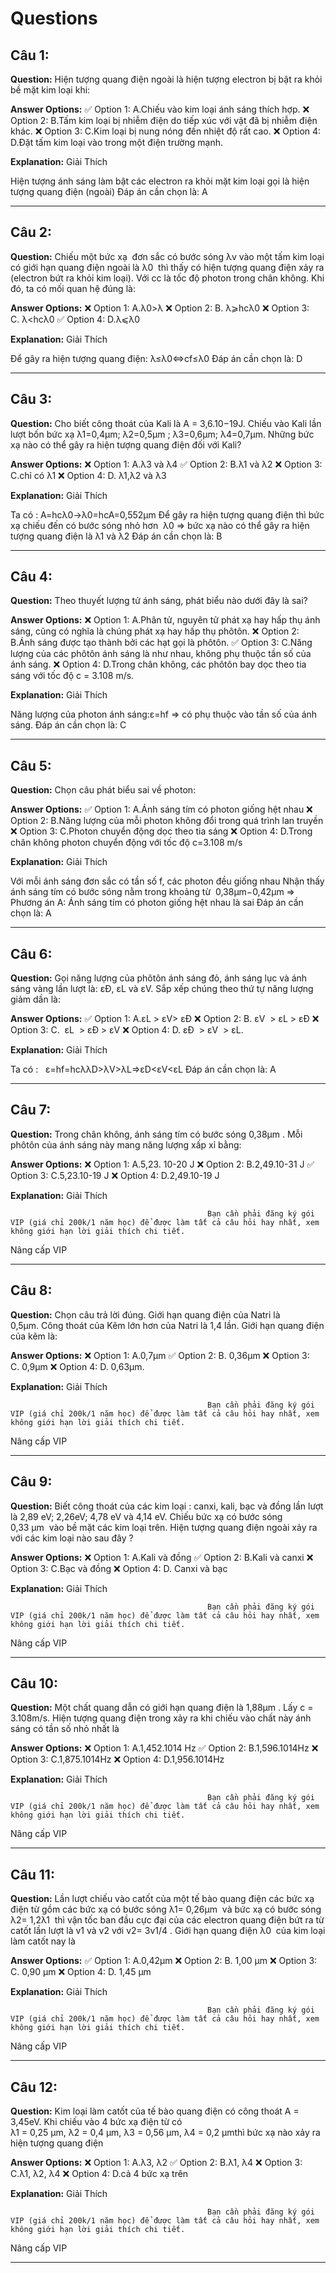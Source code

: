 # Questions

## Câu 1:

**Question:** Hiện tượng quang điện ngoài là hiện tượng electron bị bật ra khỏi bề mặt kim loại khi:

**Answer Options:**
✅ Option 1: A.Chiếu vào kim loại ánh sáng thích hợp.
❌ Option 2: B.Tấm kim loại bị nhiễm điện do tiếp xúc với vật đã bị nhiễm điện khác.
❌ Option 3: C.Kim loại bị nung nóng đến nhiệt độ rất cao.
❌ Option 4: D.Đặt tấm kim loại vào trong một điện trường mạnh.

**Explanation:** Giải Thích



Hiện tượng ánh sáng làm bật các electron ra khỏi mặt kim loại gọi là hiện tượng quang điện (ngoài)
Đáp án cần chọn là: A

---

## Câu 2:

**Question:** Chiếu một bức xạ  đơn sắc có bước sóng λv vào một tấm kim loại có giới hạn quang điện ngoài là λ0  thì thấy có hiện tượng quang điện xảy ra (electron bứt ra khỏi kim loại). Với cc là tốc độ photon trong chân không. Khi đó, ta có mối quan hệ đúng là:

**Answer Options:**
❌ Option 1: A.λ0>λ
❌ Option 2: B. λ⩾hcλ0
❌ Option 3: C. λ<hcλ0
✅ Option 4: D.λ⩽λ0

**Explanation:** Giải Thích



Để gây ra hiện tượng quang điện:
λ≤λ0⇔cf≤λ0
Đáp án cần chọn là: D

---

## Câu 3:

**Question:** Cho biết công thoát của Kali là
A = 3,6.10−19J. Chiếu vào Kali lần lượt bốn bức xạ
λ1=0,4μm; λ2=0,5μm ; λ3=0,6μm; λ4=0,7μm. Những bức xạ nào có thể gây ra hiện tượng quang điện đối với Kali?

**Answer Options:**
❌ Option 1: A.λ3 và λ4
✅ Option 2: B.λ1 và λ2
❌ Option 3: C.chỉ có λ1
❌ Option 4: D. λ1,λ2 và λ3

**Explanation:** Giải Thích



Ta có :
A=hcλ0→λ0=hcA=0,552μm
Để gây ra hiện tượng quang điện thì bức xạ chiếu đến có bước sóng nhỏ hơn  λ0 => bức xạ nào có thể gây ra hiện tượng quang điện là λ1 và λ2
Đáp án cần chọn là: B

---

## Câu 4:

**Question:** Theo thuyết lượng tử ánh sáng, phát biểu nào dưới đây là sai?

**Answer Options:**
❌ Option 1: A.Phân tử, nguyên tử phát xạ hay hấp thụ ánh sáng, cũng có nghĩa là chúng phát xạ hay hấp thụ phôtôn.
❌ Option 2: B.Ánh sáng được tạo thành bởi các hạt gọi là phôtôn.
✅ Option 3: C.Năng lượng của các phôtôn ánh sáng là như nhau, không phụ thuộc tần số của ánh sáng.
❌ Option 4: D.Trong chân không, các phôtôn bay dọc theo tia sáng với tốc độ c = 3.108 m/s.

**Explanation:** Giải Thích



Năng lượng của photon ánh sáng:ε=hf => có phụ thuộc vào tần số của ánh sáng.
Đáp án cần chọn là: C

---

## Câu 5:

**Question:** Chọn câu phát biểu sai về photon:

**Answer Options:**
✅ Option 1: A.Ánh sáng tím có photon giống hệt nhau
❌ Option 2: B.Năng lượng của mỗi photon không đổi trong quá trình lan truyền
❌ Option 3: C.Photon chuyển động dọc theo tia sáng
❌ Option 4: D.Trong chân không photon chuyển động với tốc độ c=3.108 m/s

**Explanation:** Giải Thích



Với mỗi ánh sáng đơn sắc có tần số f, các photon đều giống nhau
Nhận thấy ánh sáng tím có bước sóng nằm trong khoảng từ 
0,38μm−0,42μm
=> Phương án A: Ánh sáng tím có photon giống hệt nhau là sai
Đáp án cần chọn là: A

---

## Câu 6:

**Question:** Gọi năng lượng của phôtôn ánh sáng đỏ, ánh sáng lục và ánh sáng vàng lần lượt là: εĐ, εL và εV. Sắp xếp chúng theo thứ tự năng lượng giảm dần là:

**Answer Options:**
✅ Option 1: A.εL > εV> εĐ
❌ Option 2: B. εV  > εL > εĐ
❌ Option 3: C.  εL  > εĐ > εV
❌ Option 4: D. εĐ  > εV  > εL.

**Explanation:** Giải Thích



Ta có :  
ε=hf=hcλλD>λV>λL⇒εD<εV<εL
Đáp án cần chọn là: A

---

## Câu 7:

**Question:** Trong chân không, ánh sáng tím có bước sóng 0,38μm . Mỗi phôtôn của ánh sáng này mang năng lượng xấp xỉ bằng:

**Answer Options:**
❌ Option 1: A.5,23. 10-20 J
❌ Option 2: B.2,49.10-31 J
✅ Option 3: C.5,23.10-19 J
❌ Option 4: D.2,49.10-19 J

**Explanation:** Giải Thích




                                                Bạn cần phải đăng ký gói VIP (giá chỉ 200k/1 năm học) để được làm tất cả câu hỏi hay nhất, xem không giới hạn lời giải thích chi tiết.
                                            

Nâng cấp VIP

---

## Câu 8:

**Question:** Chọn câu trả lời đúng. Giới hạn quang điện của Natri là 0,5μm. Công thoát của Kẽm lớn hơn của Natri là 1,4 lần. Giới hạn quang điện của kẽm là:

**Answer Options:**
❌ Option 1: A.0,7μm
✅ Option 2: B. 0,36μm
❌ Option 3: C. 0,9μm
❌ Option 4: D. 0,63μm.

**Explanation:** Giải Thích




                                                Bạn cần phải đăng ký gói VIP (giá chỉ 200k/1 năm học) để được làm tất cả câu hỏi hay nhất, xem không giới hạn lời giải thích chi tiết.
                                            

Nâng cấp VIP

---

## Câu 9:

**Question:** Biết công thoát của các kim loại : canxi, kali, bạc và đồng lần lượt là 2,89 eV; 2,26eV; 4,78 eV và 4,14 eV. Chiếu bức xạ có bước sóng 0,33 μm  vào bề mặt các kim loại trên. Hiện tượng quang điện ngoài xảy ra với các kim loại nào sau đây ?

**Answer Options:**
❌ Option 1: A.Kali và đồng
✅ Option 2: B.Kali và canxi
❌ Option 3: C.Bạc và đồng
❌ Option 4: D. Canxi và bạc

**Explanation:** Giải Thích




                                                Bạn cần phải đăng ký gói VIP (giá chỉ 200k/1 năm học) để được làm tất cả câu hỏi hay nhất, xem không giới hạn lời giải thích chi tiết.
                                            

Nâng cấp VIP

---

## Câu 10:

**Question:** Một chất quang dẫn có giới hạn quang điện là 1,88μm . Lấy c = 3.108m/s. Hiện tượng quang điện trong xảy ra khi chiếu vào chất này ánh sáng có tần số nhỏ nhất là

**Answer Options:**
❌ Option 1: A.1,452.1014 Hz
✅ Option 2: B.1,596.1014Hz
❌ Option 3: C.1,875.1014Hz
❌ Option 4: D.1,956.1014Hz

**Explanation:** Giải Thích




                                                Bạn cần phải đăng ký gói VIP (giá chỉ 200k/1 năm học) để được làm tất cả câu hỏi hay nhất, xem không giới hạn lời giải thích chi tiết.
                                            

Nâng cấp VIP

---

## Câu 11:

**Question:** Lần lượt chiếu vào catốt của một tế bào quang điện các bức xạ điện từ gồm các bức xạ có bước sóng λ1= 0,26μm  và bức xạ có bước sóng λ2= 1,2λ1  thì vận tốc ban đầu cực đại của các electron quang điện bứt ra từ catốt lần lượt là v1 và v2 với v2= 3v1/4 . Giới hạn quang điện λ0  của kim loại làm catốt nay là

**Answer Options:**
✅ Option 1: A.0,42μm
❌ Option 2: B. 1,00 μm
❌ Option 3: C. 0,90 μm
❌ Option 4: D. 1,45 μm

**Explanation:** Giải Thích




                                                Bạn cần phải đăng ký gói VIP (giá chỉ 200k/1 năm học) để được làm tất cả câu hỏi hay nhất, xem không giới hạn lời giải thích chi tiết.
                                            

Nâng cấp VIP

---

## Câu 12:

**Question:** Kim loại làm catốt của tế bào quang điện có công thoát A = 3,45eV. Khi chiếu vào 4 bức xạ điện từ có λ1 = 0,25 µm, λ2 = 0,4 µm, λ3 = 0,56 µm, λ4 = 0,2 µmthì bức xạ nào xảy ra hiện tượng quang điện

**Answer Options:**
❌ Option 1: A.λ3, λ2
✅ Option 2: B.λ1, λ4
❌ Option 3: C.λ1, λ2, λ4
❌ Option 4: D.cả 4 bức xạ trên

**Explanation:** Giải Thích




                                                Bạn cần phải đăng ký gói VIP (giá chỉ 200k/1 năm học) để được làm tất cả câu hỏi hay nhất, xem không giới hạn lời giải thích chi tiết.
                                            

Nâng cấp VIP

---

